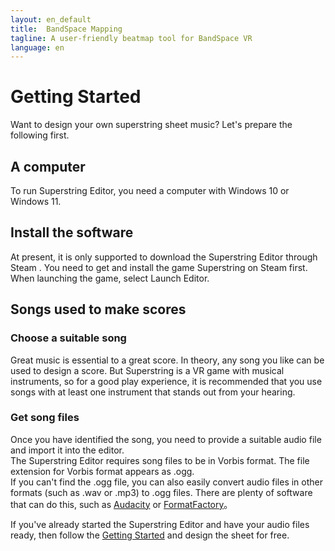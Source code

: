 ```yaml
---
layout: en_default
title:  BandSpace Mapping
tagline: A user-friendly beatmap tool for BandSpace VR
language: en
---
```

# Getting Started
Want to design your own superstring sheet music? Let's prepare the following first.

## A computer
To run Superstring Editor, you need a computer with Windows 10 or Windows 11.

## Install the software
At present, it is only supported to download the Superstring Editor through Steam . You need to get and install the game Superstring on Steam first. When launching the game, select Launch Editor.  

## Songs used to make scores
### Choose a suitable song
Great music is essential to a great score. In theory, any song you like can be used to design a score. But Superstring is a VR game with musical instruments, so for a good play experience, it is recommended that you use songs with at least one instrument that stands out from your hearing.  

### Get song files
Once you have identified the song, you need to provide a suitable audio file and import it into the editor.   
The Superstring Editor requires song files to be in Vorbis format. The file extension for Vorbis format appears as .ogg.    
If you can't find the .ogg file, you can also easily convert audio files in other formats (such as .wav or .mp3) to .ogg files. There are plenty of software that can do this, such as [Audacity](https://www.audacityteam.org/) or [FormatFactory](http://www.pcgeshi.com/index.html)。

If you've already started the Superstring Editor and have your audio files ready, then follow the [Getting Started](using-mapping.md) and design the sheet for free.